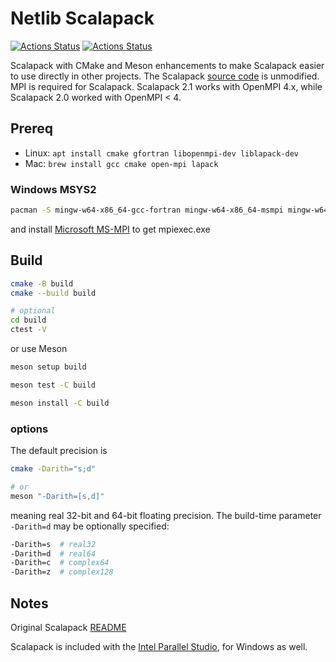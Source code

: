# Netlib Scalapack

[![Actions Status](https://github.com/scivision/scalapack/workflows/ci_linux/badge.svg)](https://github.com/scivision/scalapack/actions)
[![Actions Status](https://github.com/scivision/scalapack/workflows/ci_macos/badge.svg)](https://github.com/scivision/scalapack/actions)

Scalapack with CMake and Meson enhancements to make Scalapack easier to use directly in other projects.
The Scalapack
[source code](http://www.netlib.org/scalapack/) is unmodified.
MPI is required for Scalapack.
Scalapack 2.1 works with OpenMPI 4.x, while Scalapack 2.0 worked with OpenMPI &lt; 4.

## Prereq

* Linux: `apt install cmake gfortran libopenmpi-dev liblapack-dev`
* Mac: `brew install gcc cmake open-mpi lapack`

### Windows MSYS2

```sh
pacman -S mingw-w64-x86_64-gcc-fortran mingw-w64-x86_64-msmpi mingw-w64-x86_64-lapack
```

and install
[Microsoft MS-MPI](https://docs.microsoft.com/en-us/message-passing-interface/microsoft-mpi-release-notes)
to get mpiexec.exe

## Build

```sh
cmake -B build
cmake --build build

# optional
cd build
ctest -V
```

or use Meson

```sh
meson setup build

meson test -C build

meson install -C build
```

### options

The default precision is

```sh
cmake -Darith="s;d"

# or
meson "-Darith=[s,d]"
```
meaning real 32-bit and 64-bit floating precision.
The build-time parameter `-Darith=d` may be optionally specified:

```sh
-Darith=s  # real32
-Darith=d  # real64
-Darith=c  # complex64
-Darith=z  # complex128
```

## Notes

Original Scalapack [README](./README)

Scalapack is included with the
[Intel Parallel Studio](https://software.intel.com/en-us/qualify-for-free-software),
for Windows as well.
